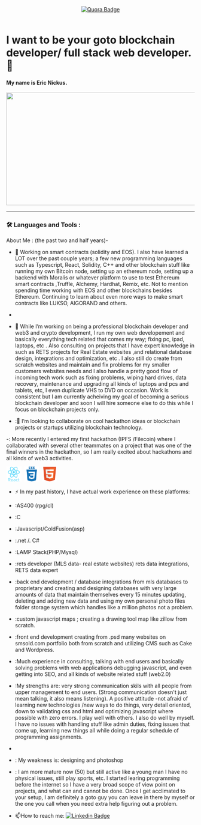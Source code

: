 

<!--
**ericnickus/ericnickus** is a ✨ _special_ ✨ repository because its `README.md` (this file) appears on your GitHub profile.

Here are some ideas to get you started:

- 🔭 I’m currently working on ...
- 🌱 I’m currently learning ...
- 👯 I’m looking to collaborate on ...
- 🤔 I’m looking for help with ...
- 💬 Ask me about ...
- 📫 How to reach me: ...
- 😄 Pronouns: ...
- ⚡ Fun fact: ...
-->
<div id="header" align="center">
 

<div id="badges">
  <a href="https://www.quora.com/profile/Eric-Nickus">
    <img src="https://img.shields.io/badge/Quora-red?style=for-the-badge&logo=quora&logoColor=white" alt="Quora Badge"/>
  </a>
</div>

<img src="https://komarev.com/ghpvc/?username=ericnickus&style=flat-square&color=blue" alt=""/>
</div>
<h1>I want to be your goto blockchain developer/ full stack web developer. 👋</h1>
<h4>My name is Eric Nickus.</h4>
<div align="center">
  <img src="https://i.postimg.cc/VkC9SCyk/ericinckuslogo.png" width="600" height="300"/>
</div>

---

### :hammer_and_wrench: Languages and Tools :

About Me :
(the past two and half years)- 
- 🔭 Working on smart contracts (solidity and EOS).  I also have learned a LOT over the past couple years;  a few new programming languages such as Typescript, React, Solidity, C++ and other blockchain stuff like running my own Bitcoin node, setting up an ethereum node, setting up a backend with Moralis or whatever platform to use to test Ethereum smart contracts ,Truffle, Alchemy, Hardhat, Remix, etc.  Not to mention spending time working with EOS and other blockchains besides Ethereum. Continuing to learn about even more ways to make smart contracts like LUKSO, AlGORAND and others.  
- 
- :telescope: While I’m working on being a professional blockchain developer and web3 and crypto development, I run my own web developement and basically everything tech related that comes my way; fixing pc, ipad, laptops, etc . Also consulting on projects that I have expert knowledge in such as RETS projects for Real Estate websites ,and relational database design, integrations and optimization, etc . I also still do create from scratch websites and maintain and fix problems for my smaller customers websites needs and I also handle a pretty good flow of incoming tech work such as fixing problems, wiping hard drives, data recovery, maintenance and upgrading all kinds of laptops and pcs and tablets, etc, I even duplicate VHS to DVD on occasion.  Work is consistent but I am currently acheiving my goal of becoming a serious blockchain developer and soon I will hire someone else to do this while I focus on blockchain projects only.    

- :👯 I’m looking to collaborate on cool hackathon ideas or blockchain projects or startups utilizing blockchain technology.

-: More recently I entered my first hackathon (IPFS /Filecoin) where I collaborated with several other teammates on a project that was one of the final winners in the hackathon, so I am really excited about hackathons and all kinds of web3 activities.  


<div>
  <img src="https://github.com/devicons/devicon/blob/master/icons/react/react-original-wordmark.svg" title="React" alt="React" width="40" height="40"/>&nbsp;
  <img src="https://github.com/devicons/devicon/blob/master/icons/css3/css3-plain-wordmark.svg"  title="CSS3" alt="CSS" width="40" height="40"/>&nbsp;
  <img src="https://github.com/devicons/devicon/blob/master/icons/html5/html5-original.svg" title="HTML5" alt="HTML" width="40" height="40"/>&nbsp;
</div>

- :zap: In my past history, I have actual work experience on these platforms:
- :AS400 (rpg/cl)
- :C
- :Javascript/ColdFusion(asp)
- :.net /. C#
- :LAMP Stack(PHP/Mysql)
- :rets developer (MLS data- real estate websites) rets data integrations, RETS data expert
- :back end development / database integrations from mls databases to proprietary and creating and designing databases with very large amounts of data that maintain themselves every 15 minutes updating, deleting and adding new data and using my own personal photo files folder storage system which handles like a million photos not a problem.
- :custom javascript maps ; creating a drawing tool map like zillow from scratch.
- :front end development creating from .psd many websites on smsold.com portfolio both from scratch and utilizing CMS such as Cake and Wordpress.
- :Much experience in consulting, talking with end users and basically solving problems with web applications debugging javascript, and even getting into SEO, and all kinds of website related stuff (web2.0)



- :My strengths are: very strong communication skils with all people from upper management to end users. (Strong communication doesn't just mean talking, it also means listening). A positive attitude -not afraid of learning new technologies  /new ways to do things, very detail oriented, down to validating  css and html and optimizing javascript where possible with zero errors.  I play well with others. I also do well by myself. I have no issues with handling stuff like admin duties, fixing issues that come up, learning new things all while doing a regular schedule of programming assignments.  
- 
- : My weakness is: designing and photoshop

- : I am more mature now (50) but still active like a young man I have no physical issues, still play sports, etc.  I started learing programming before the internet so I have a very broad scope of view point on projects, and what can and cannot be done.  Once I get acclimated to your setup, I am definitely a goto guy you can leave in there by myself or the one you call when you need extra help figuring out a problem.  

- :mailbox:How to reach me: [![Linkedin Badge](https://img.shields.io/badge/-kakbar-blue?style=flat&logo=Linkedin&logoColor=white)](your-linkedin-url)
